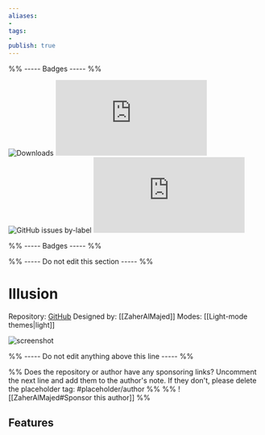 ```yaml
---
aliases:
- 
tags: 
- 
publish: true
---
```


%% ----- Badges ----- %%

![Downloads](https://img.shields.io/badge/downloads-557-573E7A?style=for-the-badge&logo=)
![GitHub last commit](https://img.shields.io/github/last-commit/ZaherAlMajed/Illusion-Theme.md?color=573E7A&label=last%20update&logo=github&style=for-the-badge)
![GitHub issues by-label](https://img.shields.io/github/issues/ZaherAlMajed/Illusion-Theme.md/help%20wanted?color=573E7A&logo=github&style=for-the-badge) 
![GitHub Repo stars](https://img.shields.io/github/stars/ZaherAlMajed/Illusion-Theme.md?color=573E7A&logo=github&style=for-the-badge)

%% ----- Badges ----- %%

%% ----- Do not edit this section ----- %%

# Illusion

Repository: [GitHub](https://github.com/ZaherAlMajed/Illusion-Theme.md)
Designed by: [[ZaherAlMajed]]
Modes: [[Light-mode themes|light]]



![screenshot](https://github.com/ZaherAlMajed/Illusion-Theme.md/raw/main/screenshot.png)

%% ----- Do not edit anything above this line ----- %% 

%% Does the repository or author have any sponsoring links? Uncomment the next line and add them to the author's note. If they don't, please delete the placeholder tag: #placeholder/author %%
%% ![[ZaherAlMajed#Sponsor this author]] %%


## Features


